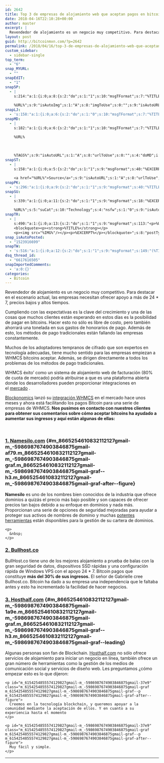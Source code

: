 ```yaml
---
id: 2642
title: Top 3 de empresas de alojamiento web que aceptan pagos en bitcoin
date: 2018-04-16T22:10:28+00:00
author: master
excerpt: |
  Revendedor de alojamiento es un negocio muy competitivo. Para destacar en el escenario actual, las empresas necesitan ofrecer apoyo a más de 24 * 7, precios bajos y altos tiempos.
layout: post
guid: http://bitcoinmxn.com/?p=2642
permalink: /2018/04/16/top-3-de-empresas-de-alojamiento-web-que-aceptan-pagos-en-bitcoin/
custom_sidebar:
  - sidebar-single
top_term:
  - "6"
snap_MYURL:
  - ""
snapEdIT:
  - "1"
snap5P:
  - |
    s:214:"a:1:{i:0;a:8:{s:2:"do";s:1:"1";s:10:"msgTFormat";s:7:"%TITLE%";s:9:"msgFormat";s:18:"%EXCERPT%
    
    %URL%";s:9:"isAutoImg";s:1:"A";s:8:"imgToUse";s:0:"";s:9:"isAutoURL";s:1:"A";s:8:"urlToUse";s:0:"";s:4:"do5P";i:0;}}";
snapLJ:
  - 's:158:"a:1:{i:0;a:6:{s:2:"do";s:1:"0";s:10:"msgTFormat";s:7:"%TITLE%";s:9:"msgFormat";s:9:"%EXCERPT%";s:9:"isAutoURL";s:1:"A";s:8:"urlToUse";s:0:"";s:4:"doLJ";i:0;}}";'
snapMD:
  - |
    s:182:"a:1:{i:0;a:6:{s:2:"do";s:1:"1";s:10:"msgTFormat";s:7:"%TITLE%";s:9:"msgFormat";s:32:"%EXCERPT%
    
    %URL%
    
    
    
    %TAGS%";s:9:"isAutoURL";s:1:"A";s:8:"urlToUse";s:0:"";s:4:"doMD";i:0;}}";
snapST:
  - |
    s:158:"a:1:{i:0;a:5:{s:2:"do";s:1:"1";s:9:"msgFormat";s:40:"%EXCERPT%
    
    <a href="%URL%">Source</a>";s:9:"isAutoURL";s:1:"A";s:8:"urlToUse";s:0:"";s:4:"doST";i:0;}}";
snapPK:
  - 's:296:"a:1:{i:0;a:9:{s:2:"do";s:1:"1";s:9:"msgFormat";s:40:"%TITLE% - %URL% #bitcoin #mexico #crypto";s:9:"isAutoURL";s:1:"A";s:8:"urlToUse";s:0:"";s:4:"doPK";i:0;s:8:"isPosted";s:1:"1";s:4:"pgID";i:1374114117;s:7:"postURL";s:30:"https://www.plurk.com/p/mq418l";s:5:"pDate";s:19:"2018-04-16 22:11:22";}}";'
snapSU:
  - |
    s:339:"a:1:{i:0;a:11:{s:2:"do";s:1:"1";s:9:"msgFormat";s:18:"%EXCERPT%
    
    %URL%";s:5:"suCat";s:10:"Technology";s:4:"nsfw";s:1:"0";s:9:"isAutoURL";s:1:"A";s:8:"urlToUse";s:0:"";s:4:"doSU";i:0;s:8:"isPosted";s:1:"1";s:4:"pgID";s:6:"66Mu16";s:7:"postURL";s:45:"http://www.stumbleupon.com/su/66Mu16/comments";s:5:"pDate";s:19:"2018-04-16 22:11:38";}}";
snapTR:
  - |
    s:490:"a:1:{i:0;a:13:{s:2:"do";s:1:"1";s:9:"msgFormat";s:113:"<p>%URL%</p>
    <blockquote><p><strong>%TITLE%</strong></p>
    <p><img src="%IMG%"/></p><p>%EXCERPT%</p></blockquote>";s:8:"postType";s:1:"T";s:10:"msgTFormat";s:7:"%TITLE%";s:9:"isAutoImg";s:1:"A";s:8:"imgToUse";s:0:"";s:9:"isAutoURL";s:1:"A";s:8:"urlToUse";s:0:"";s:4:"doTR";i:0;s:8:"isPosted";s:1:"1";s:4:"pgID";i:173008261808;s:7:"postURL";s:46:"http://bitcoinmxn.tumblr.com/post/173008261808";s:5:"pDate";s:19:"2018-04-16 22:11:39";}}";
snap_isAutoPosted:
  - "1523916699"
snapTW:
  - 's:516:"a:1:{i:0;a:12:{s:2:"do";s:1:"1";s:9:"msgFormat";s:149:"(%TITLE%) - %URL% #bitcoin #criptomonedas #criptomoneda #blockchain #bitcoinMexico #bitcoinpanama #bitcoinvenezuela #ethereum #mexico #cryptocurrency";s:8:"attchImg";s:1:"1";s:9:"isAutoImg";s:1:"A";s:8:"imgToUse";s:0:"";s:9:"isAutoURL";s:1:"A";s:8:"urlToUse";s:0:"";s:4:"doTW";i:0;s:8:"isPosted";s:1:"1";s:4:"pgID";s:18:"986004223841234944";s:7:"postURL";s:57:"https://twitter.com/mxn_bitcoin/status/986004223841234944";s:5:"pDate";s:19:"2018-04-16 22:11:40";}}";'
dsq_thread_id:
  - "6617616505"
snapImportedComments:
  - 'a:0:{}'
categories:
  - Bitcoin
---
```

<p id="m_8665254610832112127gmail-m_-5986987674903846875gmail-8d34" class="m_8665254610832112127gmail-m_-5986987674903846875gmail-graf m_8665254610832112127gmail-m_-5986987674903846875gmail-graf--p m_8665254610832112127gmail-m_-5986987674903846875gmail-graf-after--figure">
  Revendedor de alojamiento es un negocio muy competitivo. Para destacar en el escenario actual, las empresas necesitan ofrecer apoyo a más de 24 * 7, precios bajos y altos tiempos.
</p>

<p id="m_8665254610832112127gmail-m_-5986987674903846875gmail-4605" class="m_8665254610832112127gmail-m_-5986987674903846875gmail-graf m_8665254610832112127gmail-m_-5986987674903846875gmail-graf--p m_8665254610832112127gmail-m_-5986987674903846875gmail-graf-after--p">
  Cumpliendo con las expectativas es la clave del crecimiento y una de las cosas que muchos clientes están esperando en estos días es la posibilidad de pagar en bitcoins. Hacer esto no sólo es libre de costo, pero también ahorrará una tonelada en sus gastos de honorarios de pago. Además de esto, los métodos de pago tradicionales están fallando las empresas constantemente.
</p>

<div class="m_8665254610832112127gmail-m_-5986987674903846875gmail-section-content">
  <div class="m_8665254610832112127gmail-m_-5986987674903846875gmail-section-inner m_8665254610832112127gmail-m_-5986987674903846875gmail-sectionLayout--insetColumn">
    <p id="m_8665254610832112127gmail-m_-5986987674903846875gmail-19be" class="m_8665254610832112127gmail-m_-5986987674903846875gmail-graf m_8665254610832112127gmail-m_-5986987674903846875gmail-graf--p m_8665254610832112127gmail-m_-5986987674903846875gmail-graf-after--figure m_8665254610832112127gmail-m_-5986987674903846875gmail-graf--trailing">
      Muchos de los adoptadores tempranos de cifrado que son expertos en tecnología adecuadas, tiene mucho sentido para las empresas empiezan a WHMCS bitcoins aceptar. Además, se dirigen directamente a todos los problemas de los métodos de pago tradicionales.
    </p>
  </div>
  
  <p id="m_8665254610832112127gmail-m_-5986987674903846875gmail-934a" class="m_8665254610832112127gmail-m_-5986987674903846875gmail-graf m_8665254610832112127gmail-m_-5986987674903846875gmail-graf--p m_8665254610832112127gmail-m_-5986987674903846875gmail-graf--leading">
    WHMCS éxito&#8217; como un sistema de alojamiento web de facturación (80% de cuota de mercado) podría atribuirse a que es una plataforma abierta donde los desarrolladores pueden proporcionar integraciones en el <a class="m_8665254610832112127gmail-m_-5986987674903846875gmail-markup--anchor m_8665254610832112127gmail-m_-5986987674903846875gmail-markup--p-anchor" href="https://marketplace.whmcs.com/product/4029" target="_blank" rel="noopener" data-saferedirecturl="https://www.google.com/url?hl=en&q=https://marketplace.whmcs.com/product/4029&source=gmail&ust=1523734511341000&usg=AFQjCNHY3T3kaojwRoJmEKvl0MT32ziGeA">mercado</a> .
  </p>
  
  <p id="m_8665254610832112127gmail-m_-5986987674903846875gmail-fd47" class="m_8665254610832112127gmail-m_-5986987674903846875gmail-graf m_8665254610832112127gmail-m_-5986987674903846875gmail-graf--p m_8665254610832112127gmail-m_-5986987674903846875gmail-graf-after--p">
    <a class="m_8665254610832112127gmail-m_-5986987674903846875gmail-markup--anchor m_8665254610832112127gmail-m_-5986987674903846875gmail-markup--p-anchor" href="https://www.blockonomics.co/" target="_blank" rel="noopener" data-saferedirecturl="https://www.google.com/url?hl=en&q=https://www.blockonomics.co/&source=gmail&ust=1523734511341000&usg=AFQjCNGgGGDJnq0aMA-_qHhfQSYeUmSbtg">Blockonomics</a> lanzó su <a class="m_8665254610832112127gmail-m_-5986987674903846875gmail-markup--anchor m_8665254610832112127gmail-m_-5986987674903846875gmail-markup--p-anchor" href="https://marketplace.whmcs.com/product/4029" target="_blank" rel="noopener" data-saferedirecturl="https://www.google.com/url?hl=en&q=https://marketplace.whmcs.com/product/4029&source=gmail&ust=1523734511342000&usg=AFQjCNHgXtoPYKZbMxj20H2DTw5CqmgGAA">integración WHMCS</a> en el mercado hace unos meses y ahora está facilitando los pagos Bitcoin para una serie de empresas de WHMCS.<strong> Nos pusimos en contacto con nuestros clientes para obtener sus comentarios sobre cómo aceptar bitcoins ha ayudado a aumentar sus ingresos y aquí están algunas de ellas:</strong>
  </p>
  
  <p>
    &nbsp;
  </p>
</div>

### <a class="m_8665254610832112127gmail-m_-5986987674903846875gmail-markup--anchor m_8665254610832112127gmail-m_-5986987674903846875gmail-markup--h3-anchor" href="http://namesilo.com/" target="_blank" rel="noopener" data-saferedirecturl="https://www.google.com/url?hl=en&q=http://namesilo.com/&source=gmail&ust=1523734511342000&usg=AFQjCNF6UG_clTQtSEgerWTTrWp2LFkw1A">1. Namesilo.com</a> {#m_8665254610832112127gmail-m_-5986987674903846875gmail-af79.m_8665254610832112127gmail-m_-5986987674903846875gmail-graf.m_8665254610832112127gmail-m_-5986987674903846875gmail-graf--h3.m_8665254610832112127gmail-m_-5986987674903846875gmail-graf-after--figure}

<div class="m_8665254610832112127gmail-m_-5986987674903846875gmail-section-content">
  <div class="m_8665254610832112127gmail-m_-5986987674903846875gmail-section-inner m_8665254610832112127gmail-m_-5986987674903846875gmail-sectionLayout--insetColumn">
    <p id="m_8665254610832112127gmail-m_-5986987674903846875gmail-84a0" class="m_8665254610832112127gmail-m_-5986987674903846875gmail-graf m_8665254610832112127gmail-m_-5986987674903846875gmail-graf--p m_8665254610832112127gmail-m_-5986987674903846875gmail-graf-after--figure m_8665254610832112127gmail-m_-5986987674903846875gmail-graf--trailing">
      <strong class="m_8665254610832112127gmail-m_-5986987674903846875gmail-markup--strong m_8665254610832112127gmail-m_-5986987674903846875gmail-markup--p-strong">Namesilo</strong> es uno de los nombres bien conocidos de la industria que ofrece dominios a quizás el precio más bajo posible y son capaces de ofrecer precios tan bajos debido a su enfoque en dominios y nada más. Proporcionan una serie de opciones de seguridad mejoradas para ayudar a proteger sus activos de nombres de dominio y muchas <a class="m_8665254610832112127gmail-m_-5986987674903846875gmail-markup--anchor m_8665254610832112127gmail-m_-5986987674903846875gmail-markup--p-anchor" href="https://www.namesilo.com/domain_tools.php" target="_blank" rel="noopener" data-saferedirecturl="https://www.google.com/url?hl=en&q=https://www.namesilo.com/domain_tools.php&source=gmail&ust=1523734511342000&usg=AFQjCNEKn70SwLuOvOaq9xmW_-Txa4jMGw">potentes herramientas</a> están disponibles para la gestión de su cartera de dominios.
    </p>
    
    <p>
      &nbsp;
    </p>
  </div>
  
  <h3 id="m_8665254610832112127gmail-m_-5986987674903846875gmail-baf1" class="m_8665254610832112127gmail-m_-5986987674903846875gmail-graf m_8665254610832112127gmail-m_-5986987674903846875gmail-graf--h3 m_8665254610832112127gmail-m_-5986987674903846875gmail-graf--leading">
    <a class="m_8665254610832112127gmail-m_-5986987674903846875gmail-markup--anchor m_8665254610832112127gmail-m_-5986987674903846875gmail-markup--h3-anchor" href="http://bullhost.co/" target="_blank" rel="noopener" data-saferedirecturl="https://www.google.com/url?hl=en&q=http://bullhost.co/&source=gmail&ust=1523734511342000&usg=AFQjCNG0bixFFH5SX_4dxvZZCJS7qhEkHw">2. Bullhost.co</a>
  </h3>
  
  <p id="m_8665254610832112127gmail-m_-5986987674903846875gmail-0e77" class="m_8665254610832112127gmail-m_-5986987674903846875gmail-graf m_8665254610832112127gmail-m_-5986987674903846875gmail-graf--p m_8665254610832112127gmail-m_-5986987674903846875gmail-graf-after--figure">
    BullHost.co tiene uno de los mejores alojamiento a prueba de balas con la gran seguridad de datos, dispositivos SSD rápidas y una configuración rápida de Windows VPS con el apoyo 24 * 7. Bitcoin pagos que constituye <strong class="m_8665254610832112127gmail-m_-5986987674903846875gmail-markup--strong m_8665254610832112127gmail-m_-5986987674903846875gmail-markup--p-strong">más del 30% de sus ingresos.</strong> El señor de Gabrielle cree Bullhost.co. Bitcoin ha dado a su empresa una independencia que le faltaba antes y esto ha incrementado la facilidad de hacer negocios.
  </p>
</div>

### 

### <a class="m_8665254610832112127gmail-m_-5986987674903846875gmail-markup--anchor m_8665254610832112127gmail-m_-5986987674903846875gmail-markup--h3-anchor" href="http://hosthalf.com/" target="_blank" rel="noopener" data-saferedirecturl="https://www.google.com/url?hl=en&q=http://hosthalf.com/&source=gmail&ust=1523734511342000&usg=AFQjCNED7QhSRuFZCK-PF-U2a_N4xUoElw">3. Hosthalf.com</a> {#m_8665254610832112127gmail-m_-5986987674903846875gmail-1a9e.m_8665254610832112127gmail-m_-5986987674903846875gmail-graf.m_8665254610832112127gmail-m_-5986987674903846875gmail-graf--h3.m_8665254610832112127gmail-m_-5986987674903846875gmail-graf--leading}

<div class="m_6154254855574129827gmail-m_-5986987674903846875gmail-section-content">
  <div class="m_6154254855574129827gmail-m_-5986987674903846875gmail-section-inner m_6154254855574129827gmail-m_-5986987674903846875gmail-sectionLayout--insetColumn">
    <p id="m_6154254855574129827gmail-m_-5986987674903846875gmail-37e9" class="m_6154254855574129827gmail-m_-5986987674903846875gmail-graf m_6154254855574129827gmail-m_-5986987674903846875gmail-graf--p m_6154254855574129827gmail-m_-5986987674903846875gmail-graf-after--figure">
      Algunas personas son fan de Blockchain. <a class="m_6154254855574129827gmail-m_-5986987674903846875gmail-markup--anchor m_6154254855574129827gmail-m_-5986987674903846875gmail-markup--p-anchor" href="http://hosthalf.com/" target="_blank" rel="noopener" data-saferedirecturl="https://www.google.com/url?hl=en&q=http://hosthalf.com/&source=gmail&ust=1523734511365000&usg=AFQjCNERNjWncGPpOq-oWRB_r0n2NB_DYQ">Hosthalf.com</a> no sólo ofrece servicios de alojamiento para iniciar un negocio en línea, también ofrece un gran número de herramientas como la gestión de los medios de comunicación social y servicios de diseño web. Les preguntamos ¿cómo empezar esto es lo que dijeron:
    </p>
    
    <p id="m_6154254855574129827gmail-m_-5986987674903846875gmail-37e9" class="m_6154254855574129827gmail-m_-5986987674903846875gmail-graf m_6154254855574129827gmail-m_-5986987674903846875gmail-graf--p m_6154254855574129827gmail-m_-5986987674903846875gmail-graf-after--figure">
      Creemos en la tecnología blockchain, y queremos apoyar a la comunidad mediante la aceptación de ellos. Y en cuanto a su experiencia hasta el momento
    </p>
    
    <p id="m_6154254855574129827gmail-m_-5986987674903846875gmail-37e9" class="m_6154254855574129827gmail-m_-5986987674903846875gmail-graf m_6154254855574129827gmail-m_-5986987674903846875gmail-graf--p m_6154254855574129827gmail-m_-5986987674903846875gmail-graf-after--figure">
      Muy fácil y simple.
    </p>
  </div>
</div>

<div class="m_6154254855574129827gmail-m_-5986987674903846875gmail-section-divider">
  <hr class="m_6154254855574129827gmail-m_-5986987674903846875gmail-section-divider" />
</div>
